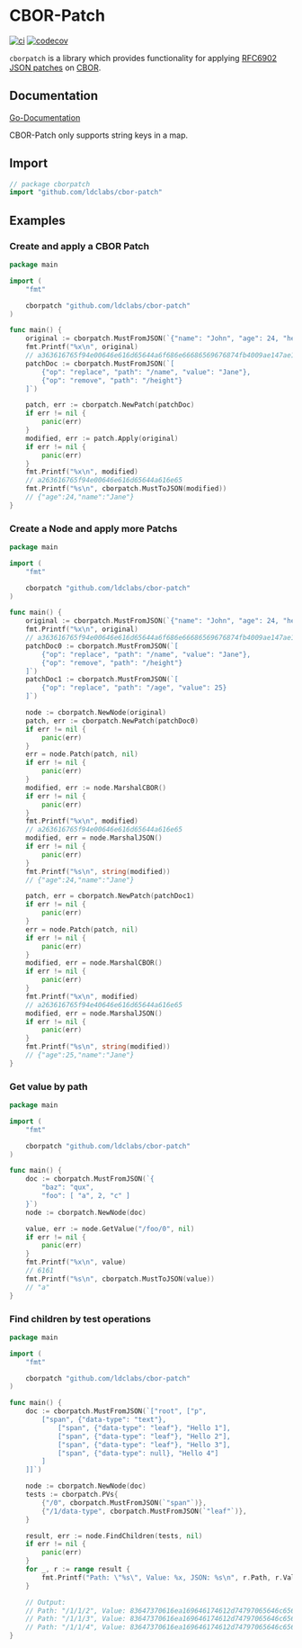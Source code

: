 # CBOR-Patch
[![ci](https://github.com/ldclabs/cbor-patch/actions/workflows/ci.yml/badge.svg)](https://github.com/ldclabs/cbor-patch/actions?query=workflow%3Aci)
[![codecov](https://codecov.io/gh/ldclabs/cbor-patch/branch/main/graph/badge.svg?token=2G1SE83FY5)](https://codecov.io/gh/ldclabs/cbor-patch)

`cborpatch` is a library which provides functionality for applying
[RFC6902 JSON patches](https://datatracker.ietf.org/doc/html/rfc6902) on [CBOR](https://datatracker.ietf.org/doc/html/rfc8949).

## Documentation

[Go-Documentation](https://pkg.go.dev/github.com/ldclabs/cbor-patch)

CBOR-Patch only supports string keys in a map.

## Import

```go
// package cborpatch
import "github.com/ldclabs/cbor-patch"
```


## Examples

### Create and apply a CBOR Patch

```go
package main

import (
	"fmt"

	cborpatch "github.com/ldclabs/cbor-patch"
)

func main() {
	original := cborpatch.MustFromJSON(`{"name": "John", "age": 24, "height": 3.21}`)
	fmt.Printf("%x\n", original)
	// a363616765f94e00646e616d65644a6f686e66686569676874fb4009ae147ae147ae
	patchDoc := cborpatch.MustFromJSON(`[
		{"op": "replace", "path": "/name", "value": "Jane"},
		{"op": "remove", "path": "/height"}
	]`)

	patch, err := cborpatch.NewPatch(patchDoc)
	if err != nil {
		panic(err)
	}
	modified, err := patch.Apply(original)
	if err != nil {
		panic(err)
	}
	fmt.Printf("%x\n", modified)
	// a263616765f94e00646e616d65644a616e65
	fmt.Printf("%s\n", cborpatch.MustToJSON(modified))
	// {"age":24,"name":"Jane"}
}
```

### Create a Node and apply more Patchs

```go
package main

import (
	"fmt"

	cborpatch "github.com/ldclabs/cbor-patch"
)

func main() {
	original := cborpatch.MustFromJSON(`{"name": "John", "age": 24, "height": 3.21}`)
	fmt.Printf("%x\n", original)
	// a363616765f94e00646e616d65644a6f686e66686569676874fb4009ae147ae147ae
	patchDoc0 := cborpatch.MustFromJSON(`[
		{"op": "replace", "path": "/name", "value": "Jane"},
		{"op": "remove", "path": "/height"}
	]`)
	patchDoc1 := cborpatch.MustFromJSON(`[
		{"op": "replace", "path": "/age", "value": 25}
	]`)

	node := cborpatch.NewNode(original)
	patch, err := cborpatch.NewPatch(patchDoc0)
	if err != nil {
		panic(err)
	}
	err = node.Patch(patch, nil)
	if err != nil {
		panic(err)
	}
	modified, err := node.MarshalCBOR()
	if err != nil {
		panic(err)
	}
	fmt.Printf("%x\n", modified)
	// a263616765f94e00646e616d65644a616e65
	modified, err = node.MarshalJSON()
	if err != nil {
		panic(err)
	}
	fmt.Printf("%s\n", string(modified))
	// {"age":24,"name":"Jane"}

	patch, err = cborpatch.NewPatch(patchDoc1)
	if err != nil {
		panic(err)
	}
	err = node.Patch(patch, nil)
	if err != nil {
		panic(err)
	}
	modified, err = node.MarshalCBOR()
	if err != nil {
		panic(err)
	}
	fmt.Printf("%x\n", modified)
	// a263616765f94e40646e616d65644a616e65
	modified, err = node.MarshalJSON()
	if err != nil {
		panic(err)
	}
	fmt.Printf("%s\n", string(modified))
	// {"age":25,"name":"Jane"}
}
```

### Get value by path

```go
package main

import (
	"fmt"

	cborpatch "github.com/ldclabs/cbor-patch"
)

func main() {
	doc := cborpatch.MustFromJSON(`{
		"baz": "qux",
		"foo": [ "a", 2, "c" ]
	}`)
	node := cborpatch.NewNode(doc)

	value, err := node.GetValue("/foo/0", nil)
	if err != nil {
		panic(err)
	}
	fmt.Printf("%x\n", value)
	// 6161
	fmt.Printf("%s\n", cborpatch.MustToJSON(value))
	// "a"
}
```

### Find children by test operations

```go
package main

import (
	"fmt"

	cborpatch "github.com/ldclabs/cbor-patch"
)

func main() {
	doc := cborpatch.MustFromJSON(`["root", ["p",
		["span", {"data-type": "text"},
			["span", {"data-type": "leaf"}, "Hello 1"],
			["span", {"data-type": "leaf"}, "Hello 2"],
			["span", {"data-type": "leaf"}, "Hello 3"],
			["span", {"data-type": null}, "Hello 4"]
		]
	]]`)

	node := cborpatch.NewNode(doc)
	tests := cborpatch.PVs{
		{"/0", cborpatch.MustFromJSON(`"span"`)},
		{"/1/data-type", cborpatch.MustFromJSON(`"leaf"`)},
	}

	result, err := node.FindChildren(tests, nil)
	if err != nil {
		panic(err)
	}
	for _, r := range result {
		fmt.Printf("Path: \"%s\", Value: %x, JSON: %s\n", r.Path, r.Value, cborpatch.MustToJSON(r.Value))
	}

	// Output:
	// Path: "/1/1/2", Value: 83647370616ea169646174612d74797065646c6561666748656c6c6f2031, JSON: ["span",{"data-type":"leaf"},"Hello 1"]
	// Path: "/1/1/3", Value: 83647370616ea169646174612d74797065646c6561666748656c6c6f2032, JSON: ["span",{"data-type":"leaf"},"Hello 2"]
	// Path: "/1/1/4", Value: 83647370616ea169646174612d74797065646c6561666748656c6c6f2033, JSON: ["span",{"data-type":"leaf"},"Hello 3"]
}
```